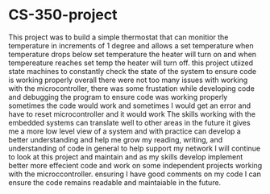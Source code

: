 # CS-350-project
This project was to build a simple thermostat that can monitior the temperature 
in increments of 1 degree and allows a set temperature
when temperature drops below set temperature the heater will turn on
and when tempereature reaches set temp the heater will turn off.
this project utiized state machines to constantly check the state 
of the system to ensure code is working properly
overall there were not too many issues with working with the 
microcontroller, there was some frustation while developing code 
and debugging the program to ensure code was working properly
sometimes the code would work and sometimes I would get an error and have
to reset microcontroller and it would work
The skills working with the embedded systems can translate well
to other areas in the future it gives me a more low level view of a system
and with practice can develop a better understanding and help me grow
my reading, writing, and understanding of code in general
to help support my network I will continue to look at this project
and maintain and as my skills develop implement better more effecient
code and work on some independent projects working with the microccontroller.
ensuring I have good comments on my code I can ensure the code remains readable and maintaiable in
the future.
